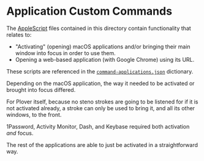 # Application Custom Commands

The [AppleScript][] files contained in this directory contain functionality
that relates to:

- "Activating" (opening) macOS applications and/or bringing their main
  window into focus in order to use them.
- Opening a web-based application (with Google Chrome) using its URL.

These scripts are referenced in the [`command-applications.json`][] dictionary.

Depending on the macOS application, the way it needed to be activated or brought
into focus differed.

For Plover itself, because no steno strokes are going to be listened for if it
is not activated already, a stroke can only be used to bring it, and all its
other windows, to the front.

1Password, Activity Monitor, Dash, and Keybase required both activation _and_
focus.

The rest of the applications are able to just be activated in a straightforward
way.

[AppleScript]: https://en.wikipedia.org/wiki/AppleScript
[`command-applications.json`]: ../../../dictionaries/command/command-applications.json

